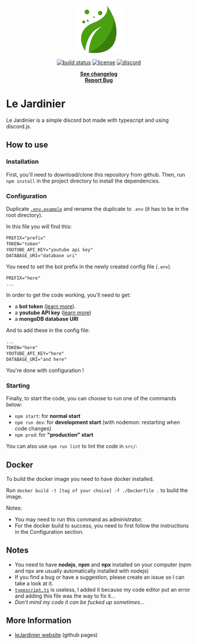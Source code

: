 <p align="center">
  <a href="#">
    <img src="https://github.com/valflrt/lejardinier/blob/pages/assets/pp-128.png?raw=true" width="128px" height="auto">
  </a>

  <p align="center">
    <a href="https://github.com/valflrt/lejardinier/actions/workflows/push.yml"><img alt="build status" src="https://img.shields.io/github/workflow/status/valflrt/lejardinier/build" /></a>
    <a href="https://github.com/valflrt/lejardinier/blob/main/LICENSE"><img alt="license" src="https://img.shields.io/github/license/valflrt/lejardinier" /></a>
    <a href="https://discord.gg/8PA9M2rqgd" target="_blank"><img alt="discord" src="https://img.shields.io/discord/774689668309450833?color=rgb%2888%2C%20101%2C%20242%29&label=discord&logo=discord&logoColor=%23fff" /></a>
  </p>

  <p align="center">
    <a href="./CHANGELOG.md"><b>See changelog</b></a>
    <br/>
    <a href="https://github.com/valflrt/lejardinier/issues/new"><b>Report Bug</b></a>
  </p>
</p>

# Le Jardinier

Le Jardinier is a simple discord bot made with typescript and using discord.js.

## How to use

### Installation

First, you'll need to download/clone this repository from github.
Then, run `npm install` in the project directory to install the dependencies.

### Configuration

Duplicate [`.env.example`](./.env.example) and rename the duplicate to `.env` (it has to be in the root directory).

In this file you will find this:

```
PREFIX="prefix"
TOKEN="token"
YOUTUBE_API_KEY="youtube api key"
DATABASE_URI="database uri"
```

You need to set the bot prefix in the newly created config file (`.env`).

```
PREFIX="here"
...
```

In order to get the code working, you'll need to get:

- a **bot token** ([learn more](https://discordjs.guide/preparations/setting-up-a-bot-application.html)).
- a **youtube API key** ([learn more](https://www.embedplus.com/how-to-create-a-youtube-api-key.aspx))
- a **mongoDB database URI**

And to add these in the config file:

```
...
TOKEN="here"
YOUTUBE_API_KEY="here"
DATABASE_URI="and here"
```

You're done with configuration !

### Starting

Finally, to start the code, you can choose to run one of the commands below:

- `npm start`: for **normal start**
- `npm run dev`: for **development start** (with nodemon: restarting when code changes)
- `npm prod`: for **"production" start**

You can also use `npm run lint` to lint the code in `src/`:

## Docker

To build the docker image you need to have docker installed.

Run `docker build -t [tag of your choice] -f ./Dockerfile .` to build the image.

Notes:

- You may need to run this command as administrator.
- For the docker build to success, you need to first follow the instructions in the Configuration section.

## Notes

- You need to have **nodejs**, **npm** and **npx** installed on your computer (npm and npx are usually automatically installed with nodejs)
- If you find a bug or have a suggestion, please create an issue so I can take a look at it.
- [`typescript.ts`](./typescript.ts) is useless, I added it because my code editor put an error and adding this file was the way to fix it...
- _Don't mind my code it can be fucked up sometimes..._

## More Information

- [leJardinier website](https://valflrt.github.io/lejardinier/) (github pages)

